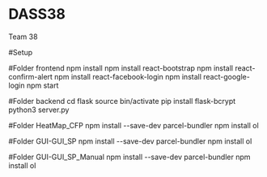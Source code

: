# DASS38

Team 38

#Setup

#Folder frontend
npm install
npm install react-bootstrap
npm install react-confirm-alert
npm install react-facebook-login
npm install react-google-login
npm start


#Folder backend
cd flask
source bin/activate
pip install flask-bcrypt
python3 server.py

#Folder HeatMap_CFP
npm install --save-dev parcel-bundler
npm install ol

#Folder GUI-GUI_SP
npm install --save-dev parcel-bundler
npm install ol

#Folder GUI-GUI_SP_Manual
npm install --save-dev parcel-bundler
npm install ol

